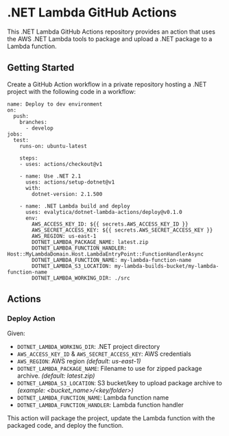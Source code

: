 # .NET Lambda GitHub Actions
This .NET Lambda GitHub Actions repository provides an action that uses the AWS .NET Lambda tools to package and upload a .NET package to a Lambda function.

## Getting Started

Create a GitHub Action workflow in a private repository hosting a .NET project with the following code in a workflow:

```
name: Deploy to dev environment
on:
  push:
    branches:
      - develop
jobs:
  test:
    runs-on: ubuntu-latest

    steps:
    - uses: actions/checkout@v1

    - name: Use .NET 2.1
      uses: actions/setup-dotnet@v1
      with:
        dotnet-version: 2.1.500

    - name: .NET Lambda build and deploy
      uses: evalytica/dotnet-lambda-actions/deploy@v0.1.0
      env:
        AWS_ACCESS_KEY_ID: ${{ secrets.AWS_ACCESS_KEY_ID }}
        AWS_SECRET_ACCESS_KEY: ${{ secrets.AWS_SECRET_ACCESS_KEY }}
        AWS_REGION: us-east-1
        DOTNET_LAMBDA_PACKAGE_NAME: latest.zip
        DOTNET_LAMBDA_FUNCTION_HANDLER: Host::MyLambdaDomain.Host.LambdaEntryPoint::FunctionHandlerAsync
        DOTNET_LAMBDA_FUNCTION_NAME: my-lambda-function-name
        DOTNET_LAMBDA_S3_LOCATION: my-lambda-builds-bucket/my-lambda-function-name
        DOTNET_LAMBDA_WORKING_DIR: ./src
```

## Actions

### Deploy Action

Given:

* `DOTNET_LAMBDA_WORKING_DIR`: .NET project directory
* `AWS_ACCESS_KEY_ID` & `AWS_SECRET_ACCESS_KEY`: AWS credentials
* `AWS_REGION`: AWS region *(default: us-east-1)*
* `DOTNET_LAMBDA_PACKAGE_NAME`: Filename to use for zipped package archive. *(default: latest.zip)*
* `DOTNET_LAMBDA_S3_LOCATION`: S3 bucket/key to upload package archive to *(example: <bucket_name>/<key/folder>)*
* `DOTNET_LAMBDA_FUNCTION_NAME`: Lambda function name
* `DOTNET_LAMBDA_FUNCTION_HANDLER`: Lambda function handler

This action will package the project, update the Lambda function with the packaged code, and deploy the function.
